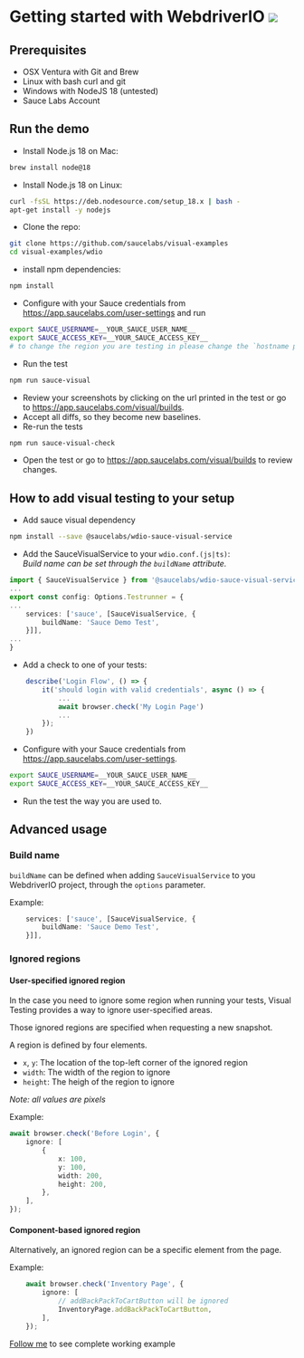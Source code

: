 # Getting started with WebdriverIO [![](https://badgen.net/badge/Run%20this%20/README/5B3ADF?icon=https://runme.dev/img/logo.svg)](https://runme.dev/api/runme?repository=git%40github.com%3Asaucelabs%2Fvisual-examples.git)

## Prerequisites

- OSX Ventura with Git and Brew
- Linux with bash curl and git
- Windows with NodeJS 18 (untested)
- Sauce Labs Account

## Run the demo

- Install Node.js 18 on Mac:

```sh { name=nodejs-mac }
brew install node@18
```

- Install Node.js 18 on Linux:

```sh { name=nodejs-linux }
curl -fsSL https://deb.nodesource.com/setup_18.x | bash -
apt-get install -y nodejs
```

- Clone the repo:

```sh { name=clone }
git clone https://github.com/saucelabs/visual-examples
cd visual-examples/wdio
```

- install npm dependencies:

```sh { name=npm-install }
npm install
```

- Configure with your Sauce credentials from https://app.saucelabs.com/user-settings and run

```sh { name=set-credentials }
export SAUCE_USERNAME=__YOUR_SAUCE_USER_NAME__
export SAUCE_ACCESS_KEY=__YOUR_SAUCE_ACCESS_KEY__
# to change the region you are testing in please change the `hostname property in the wdio.conf.ts file
```

- Run the test

```sh { name=npm-run }
npm run sauce-visual
```

- Review your screenshots by clicking on the url printed in the test or go to https://app.saucelabs.com/visual/builds.
- Accept all diffs, so they become new baselines.
- Re-run the tests

```sh { name=npm-run-modified }
npm run sauce-visual-check
```

- Open the test or go to https://app.saucelabs.com/visual/builds to review changes.

## How to add visual testing to your setup

- Add sauce visual dependency

```sh
npm install --save @saucelabs/wdio-sauce-visual-service
```

- Add the SauceVisualService to your `wdio.conf.(js|ts)`:\
  *Build name can be set through the `buildName` attribute.*
```ts
import { SauceVisualService } from '@saucelabs/wdio-sauce-visual-service'
...
export const config: Options.Testrunner = {
...
    services: ['sauce', [SauceVisualService, {
        buildName: 'Sauce Demo Test',
    }]],
...
}
```

- Add a check to one of your tests:

```ts
    describe('Login Flow', () => {
        it('should login with valid credentials', async () => {
            ...
            await browser.check('My Login Page')
            ...
        });
    })
```

- Configure with your Sauce credentials from https://app.saucelabs.com/user-settings.

```sh
export SAUCE_USERNAME=__YOUR_SAUCE_USER_NAME__
export SAUCE_ACCESS_KEY=__YOUR_SAUCE_ACCESS_KEY__
```

- Run the test the way you are used to.

## Advanced usage

### Build name

`buildName` can be defined when adding `SauceVisualService` to you WebdriverIO project, through the `options` parameter.

Example:
``` ts
    services: ['sauce', [SauceVisualService, {
        buildName: 'Sauce Demo Test',
    }]],
```

### Ignored regions

#### User-specified ignored region

In the case you need to ignore some region when running your tests, Visual Testing provides a way to ignore user-specified areas.

Those ignored regions are specified when requesting a new snapshot.

A region is defined by four elements.
- `x`, `y`: The location of the top-left corner of the ignored region
- `width`: The width of the region to ignore
- `height`: The heigh of the region to ignore

*Note: all values are pixels*

Example:
```ts
await browser.check('Before Login', {
    ignore: [
        {
            x: 100,
            y: 100,
            width: 200,
            height: 200,
        },
    ],
});
```

#### Component-based ignored region

Alternatively, an ignored region can be a specific element from the page.

Example:
```ts
    await browser.check('Inventory Page', {
        ignore: [
            // addBackPackToCartButton will be ignored
            InventoryPage.addBackPackToCartButton,
        ],
    });

```

[Follow me](/wdio/src/inventory-ignore-regions.spec.ts#L12-L18) to see complete working example